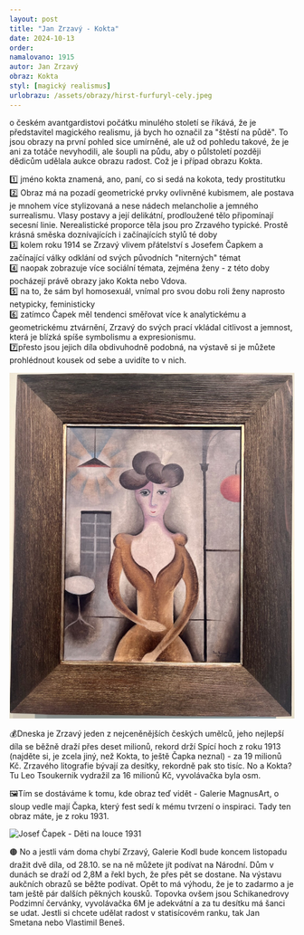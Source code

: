 ```yaml
---
layout: post
title: "Jan Zrzavý - Kokta"
date: 2024-10-13
order: 
namalovano: 1915
autor: Jan Zrzavý
obraz: Kokta
styl: [magický realismus]
urlobrazu: /assets/obrazy/hirst-furfuryl-cely.jpeg
---
```


o českém avantgardistovi počátku minulého století se říkává, že je představitel magického realismu, já bych ho označil za "štěstí na půdě". To jsou obrazy na první pohled sice umírněné, ale už od pohledu takové, že je ani za totáče nevyhodili, ale šoupli na půdu, aby o půlstoletí později dědicům udělala aukce obrazu radost. Což je i případ obrazu Kokta.

1️⃣ jméno kokta znamená, ano, paní, co si sedá na kokota, tedy prostitutku \
2️⃣ Obraz má na pozadí geometrické prvky ovlivněné kubismem, ale postava je mnohem více stylizovaná a nese nádech melancholie a jemného surrealismu. Vlasy postavy a její delikátní, prodloužené tělo připomínají secesní linie. Nerealistické proporce těla jsou pro Zrzavého typické. Prostě krásná směska doznívajících i začínajících stylů té doby \
3️⃣ kolem roku 1914 se Zrzavý vlivem přátelství s Josefem Čapkem a začínající války odklání od svých původních "niterných" témat \
4️⃣ naopak zobrazuje více sociální témata, zejména ženy - z této doby pocházejí právě obrazy jako Kokta nebo Vdova. \
5️⃣ na to, že sám byl homosexuál, vnímal pro svou dobu roli ženy naprosto netypicky, feministicky \
6️⃣ zatímco Čapek měl tendenci směřovat více k analytickému a geometrickému ztvárnění, Zrzavý do svých prací vkládal citlivost a jemnost, která je blízká spíše symbolismu a expresionismu. \
7️⃣přesto jsou jejich díla obdivuhodně podobná, na výstavě si je můžete prohlédnout kousek od sebe a uvidíte to v nich.

![Jan Zrzavý - Kokta](/assets/obrazy/jan_zrzavy_kokta.jpeg)

💰Dneska je Zrzavý jeden z nejceněnějších českých umělců, jeho nejlepší díla se běžně draží přes deset milionů, rekord drží Spící hoch z roku 1913 (najděte si, je zcela jiný, než Kokta, to ještě Čapka neznal) - za 19 milionů Kč. Zrzavého litografie bývají za desítky, rekordně pak sto tisíc. No a Kokta? Tu Leo Tsoukernik vydražil za 16 milionů Kč, vyvolávačka byla osm.

🖼️Tím se dostáváme k tomu, kde obraz teď vidět - Galerie MagnusArt, o sloup vedle mají Čapka, který fest sedí k mému tvrzení o inspiraci. Tady ten obraz máte, je z roku 1931. 

![Josef Čapek - Děti na louce 1931](/assets/obrazy/josef-capek-deti-na-louce-1931.png)

🟤 No a jestli vám doma chybí Zrzavý, Galerie Kodl bude koncem listopadu dražit dvě díla, od 28.10. se na ně můžete jít podívat na Národní. Dům v dunách se draží od 2,8M a řekl bych, že přes pět se dostane. Na výstavu aukčních obrazů se běžte podívat. Opět to má výhodu, že je to zadarmo a je tam ještě pár dalších pěkných kousků. Topovka ovšem jsou Schikanedrovy Podzimní červánky, vyvolávačka 6M je adekvátní a za tu desítku má šanci se udat. Jestli si chcete udělat radost v statisícovém ranku, tak Jan Smetana nebo Vlastimil Beneš. 